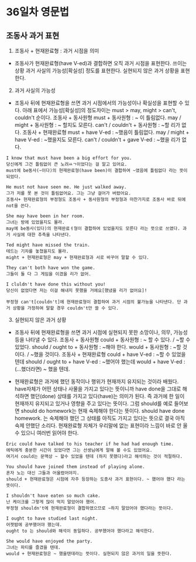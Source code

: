 # 36일차 영문법

## 조동사 과거 표현

1. 조동사 + 현재완료형 : 과거 시점을 의미

-   조동사가 현재완료형(have V-ed)과 결합하면 오직 과거 시점을 표현한다.
    쓰이는 상황
    과거 사실의 가능성[확실성] 정도를 표현한다.
    실현되지 않은 과거 상황을 표현한다.

2. 과거 사실의 가능성

-   조동사 뒤에 현재완료형을 쓰면 과거 시점에서의 가능성이나 확실성을 표현할 수 있다.
    아래 표에서 가능성[확실성]의 정도차이는 must > may, might > can't, couldn't 순이다.
    조동사 + 동사원형
    must + 동사원형 : ~ 이 틀림없다.
    may / might + 동사원형 : ~ 할지도 모른다.
    can't / couldn't + 동사원형 : ~할 리가 없다.
    조동사 + 현재완료형
    must + have V-ed : ~했음이 틀림없다.
    may / might + have V-ed : ~했을지도 모른다.
    can't / couldn't + gave V-ed : ~했을 리가 없다.

```
I know that must have been a big effort for you.
당신에게 그건 틀림없이 큰 노려ㅛㄱ이었다는 걸 알고 있어요.
must에 be동사(~이다)의 현재완료형(have been)이 결합하여 ~였음에 틀림없다 라는 뜻이 되었다.

He must not have seen me. He just walked away.
그가 저를 못 본 것이 틀림없어요. 그는 그냥 걸어가 버렸어요.
조동사+ 현재완료형의 부정형도 조동사 + 동사원형의 부정형과 마찬가지로 조동사 바로 뒤에 not을 쓴다.

She may have been in her room.
그녀는 방에 있었을지도 몰라.
may에 be동사(있다)의 현재완료ㅕ형이 결합하여 있었을지도 모른다 라는 뜻으로 쓰였다. 과거 사실에 대한 추측을 나타낸다.

Ted might have missed the train.
테드는 기차를 놓쳤을지도 몰라.
might + 현재완료형은 may + 현재완료형과 서로 바꾸어 말할 수 있다.

They can't both have won the game.
그들이 둘 다 그 게임을 이겼을 리가 없어.

I cluldn't have done this without you!
당신이 없었다면 저는 이걸 해내지 못했을 거에요[했냈을 리가 없어요]!

부정형 can't[couldn't]에 현재완료형이 결합하여 과거 시점의 불가능을 나타낸다. 단 과거 상황을 가정하여 말할 경우 couldn't만 쓸 수 있다.
```

3. 실현되지 않은 과거 상황

-   조동사 뒤에 현재완료형을 쓰면 과거 시점에 실현되지 못한 소망이나, 의무, 가능성 등을 나타낼 수 있다.
    조동사 + 동사원형
    could + 동사원형 : ~ 할 수 있다. / ~할 수 있었다.
    should / ought to + 동사원형 : ~해야 한다.
    would + 동사원형 : ~할 것이다. / ~했을 것이다.
    조동사 + 현재완료형
    could + have V-ed : ~할 수 있었을 텐데
    should / ought to + have V-ed : ~했어야 했는데
    would + have V-ed : (...했더라면) ~ 했을 텐데.

-   현재완료형은 과거에 했던 동작이나 행위가 현재까지 유지되는 것이라 배웠다. have자체가 어떤 상태나 사물을 가지고 있다는 뜻이니까
    have done을 그대로 해석하면 했던(done) 상태를 가지고 있다(have)는 의미가 된다. 즉 과거에 한 일이 현재까지 유지되고 있거나 영향을 주고 있다는 뜻이다.
    그럼 should를 예로 들어보면 should do homework는 현재 숙제해야 한다는 뜻이다.
    should have done homework. 는 숙제해야 했던 그 상태를 아직도 가지고 있다는 뜻으로 결국 아직 숙제 안했단 소리다.
    현재완료형 자체가 우리말에 없는 표현이라 느낌이 바로 안 올 수 있으니 여러번 읽어야 한다.

```
Eric could have talked to his teacher if he had had enough time.
에릭에게 충분한 시간이 있었다면 그는 선생님에게 말해 볼 수도 있었어요.
여기서 could는 문맥상 ~ 할수 있었을 텐데 (하지 못했다)라고 해석하는 것이 적절하다.

You should have joined them instead of playing alone.
혼자 노는 대신 그들과 어울렸어야지.
should + 현재완료형은 시험에 자주 등장하는 도종사 과거 표현이다. ~ 했어야 했다 라는 뜻이다.

I shouldn't have eaten so much cake.
난 케이크를 그렇게 많이 먹지 말았어야 했어.
부정형 shouldn't에 현재완료형이 결합하였으므로 ~하지 말았어야 했다라는 뜻이다.

I ought to have studied last night.
어젯밤에 공부했어야 했는데.
ought to 는 should와 해석이 동일하다. 공부했어야 했다라고 해석한다.

She would have enjoyed the party.
그녀는 파티를 즐겼을 텐데.
would + 현재완료형은 ~ 했을텐데라는 뜻이다. 실현되지 않은 과거의 일을 뜻한다.
```
